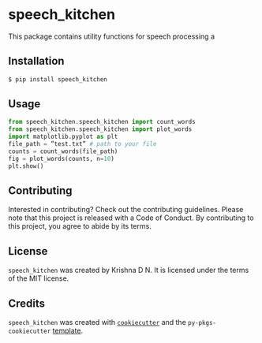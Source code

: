 # speech_kitchen

This package contains utility functions for speech processing a

## Installation

```bash
$ pip install speech_kitchen
```

## Usage

```python
from speech_kitchen.speech_kitchen import count_words
from speech_kitchen.speech_kitchen import plot_words
import matplotlib.pyplot as plt
file_path = ”test.txt” # path to your file
counts = count_words(file_path)
fig = plot_words(counts, n=10)
plt.show()
```

## Contributing

Interested in contributing? Check out the contributing guidelines. Please note that this project is released with a Code of Conduct. By contributing to this project, you agree to abide by its terms.

## License

`speech_kitchen` was created by Krishna D N. It is licensed under the terms of the MIT license.

## Credits

`speech_kitchen` was created with [`cookiecutter`](https://cookiecutter.readthedocs.io/en/latest/) and the `py-pkgs-cookiecutter` [template](https://github.com/py-pkgs/py-pkgs-cookiecutter).
